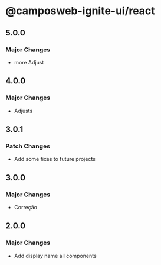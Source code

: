 # @camposweb-ignite-ui/react

## 5.0.0

### Major Changes

- more Adjust

## 4.0.0

### Major Changes

- Adjusts

## 3.0.1

### Patch Changes

- Add some fixes to future projects

## 3.0.0

### Major Changes

- Correção

## 2.0.0

### Major Changes

- Add display name all components
